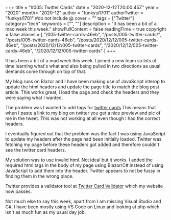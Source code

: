 +++
title = "#005: Twitter Cards"
date = "2020-12-12T20:00:45Z"
year = "2020"
month= "2020-12"
author = "funkysi1701"
authorTwitter = "funkysi1701" #do not include @
cover = ""
tags = ["Twitter"]
category="tech"
keywords = ["", ""]
description = "It has been a bit of a mad week this week."
showFullContent = false
readingTime = true
copyright = false
aliases = [
    "/005-twitter-cards-46eb",
    "/posts/005-twitter-cards/",
    "/posts/005-twitter-cards-46eb",
    "/posts/2020/12/12/005-twitter-cards-46eb",
    "/posts/2020/12/12/005-twitter-cards",
    "/2020/12/12/005-twitter-cards-46eb",
    "/2020/12/12/005-twitter-cards"
]
+++

It has been a bit of a mad week this week. I joined a new team so lots of time learning what's what and also being pulled in two directions as usual demands come through on top of that.

My blog runs on Blazor and I have been making use of JavaScript interop to update the html headers and update the page title to match the blog post article. This works great, I load the page and check the headers and they were saying what I wanted.

The problem was I wanted to add tags for [twitter cards](https://developer.twitter.com/en/docs/twitter-for-websites/cards/guides/getting-started) This means that when I paste a link to my blog on twitter you get a nice preview and pic of me in the tweet. This was not working at all even though I had the correct headers.

I eventually figured out that the problem was the fact I was using JavaScript to update my headers after the page had been initially loaded. Twitter was fetching my page before these headers got added and therefore couldn't see the twitter card headers. 

My solution was to use invalid html. Not ideal but it works. I added the required html tags in the body of my page using Blazor/C# instead of using JavaScript to add them into the header. Twitter appears to not be fussy in finding them in the wrong place. 

Twitter provides a validator tool at [Twitter Card Validator](https://cards-dev.twitter.com/validator) which my website now passes.

Not much else to say this week, apart from I am missing Visual Studio and C#, I have been mostly using VS Code on Linux and looking at php which isn't as much fun as my usual day job.